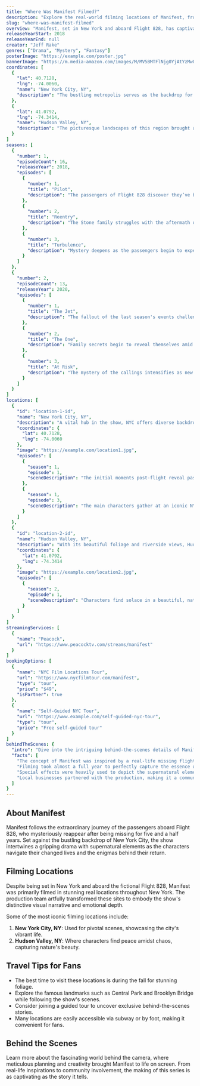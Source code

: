 ```yaml
---
title: "Where Was Manifest Filmed?"
description: "Explore the real-world filming locations of Manifest, from the mysterious skies of Flight 828 to the stunning landscapes of New York."
slug: "where-was-manifest-filmed"
overview: "Manifest, set in New York and aboard Flight 828, has captivated audiences with its gripping storyline and supernatural elements. Despite being set in a fictional realm, the series was primarily filmed in various real locations across New York and other state areas."
releaseYearStart: 2018
releaseYearEnd: null
creator: "Jeff Rake"
genres: ["Drama", "Mystery", "Fantasy"]
posterImage: "https://example.com/poster.jpg"
bannerImage: "https://m.media-amazon.com/images/M/MV5BMTFlNjg0YjAtYzMwOC00Zjc0LTkwYjAtZmRiYzdjNjcyYjc2XkEyXkFqcGc@._V1_SX300.jpg"
coordinates: [
  {
    "lat": 40.7128,
    "lng": -74.0060,
    "name": "New York City, NY",
    "description": "The bustling metropolis serves as the backdrop for many pivotal scenes in the series."
  },
  {
    "lat": 41.0792,
    "lng": -74.3414,
    "name": "Hudson Valley, NY",
    "description": "The picturesque landscapes of this region brought a touch of nature's beauty to the show."
  }
]
seasons: [
  {
    "number": 1,
    "episodeCount": 16,
    "releaseYear": 2018,
    "episodes": [
      {
        "number": 1,
        "title": "Pilot",
        "description": "The passengers of Flight 828 discover they’ve been missing for five and a half years."
      },
      {
        "number": 2,
        "title": "Reentry",
        "description": "The Stone family struggles with the aftermath of their return."
      },
      {
        "number": 3,
        "title": "Turbulence",
        "description": "Mystery deepens as the passengers begin to experience unexplained phenomena."
      }
    ]
  },
  {
    "number": 2,
    "episodeCount": 13,
    "releaseYear": 2020,
    "episodes": [
      {
        "number": 1,
        "title": "The Jet",
        "description": "The fallout of the last season's events challenges the Stone family."
      },
      {
        "number": 2,
        "title": "The One",
        "description": "Family secrets begin to reveal themselves amid rising tensions."
      },
      {
        "number": 3,
        "title": "At Risk",
        "description": "The mystery of the callings intensifies as new threats emerge."
      }
    ]
  }
]
locations: [
  {
    "id": "location-1-id",
    "name": "New York City, NY",
    "description": "A vital hub in the show, NYC offers diverse backdrops from the iconic skyline to serene parks. Key scenes in airports and arcades were filmed here, capturing the pulse of the city.",
    "coordinates": {
      "lat": 40.7128,
      "lng": -74.0060
    },
    "image": "https://example.com/location1.jpg",
    "episodes": [
      {
        "season": 1,
        "episode": 1,
        "sceneDescription": "The initial moments post-flight reveal passengers arriving in the city."
      },
      {
        "season": 1,
        "episode": 3,
        "sceneDescription": "The main characters gather at an iconic NYC landmark."
      }
    ]
  },
  {
    "id": "location-2-id",
    "name": "Hudson Valley, NY",
    "description": "With its beautiful foliage and riverside views, Hudson Valley sets a distinct mood for the show. It was chosen for its tranquil environment, ideal for cliffhanger scenes.",
    "coordinates": {
      "lat": 41.0792,
      "lng": -74.3414
    },
    "image": "https://example.com/location2.jpg",
    "episodes": [
      {
        "season": 2,
        "episode": 1,
        "sceneDescription": "Characters find solace in a beautiful, natural setting while discussing their fears."
      }
    ]
  }
]
streamingServices: [
  {
    "name": "Peacock",
    "url": "https://www.peacocktv.com/streams/manifest"
  }
]
bookingOptions: [
  {
    "name": "NYC Film Locations Tour",
    "url": "https://www.nycfilmtour.com/manifest",
    "type": "tour",
    "price": "$49",
    "isPartner": true
  },
  {
    "name": "Self-Guided NYC Tour",
    "url": "https://www.example.com/self-guided-nyc-tour",
    "type": "tour",
    "price": "Free self-guided tour"
  }
]
behindTheScenes: {
  "intro": "Dive into the intriguing behind-the-scenes details of Manifest, revealing how the show came to life.",
  "facts": [
    "The concept of Manifest was inspired by a real-life missing flight incident.",
    "Filming took almost a full year to perfectly capture the essence of New York.",
    "Special effects were heavily used to depict the supernatural elements of the plot.",
    "Local businesses partnered with the production, making it a community effort."
  ]
}
---
```


## About Manifest

Manifest follows the extraordinary journey of the passengers aboard Flight 828, who mysteriously reappear after being missing for five and a half years. Set against the bustling backdrop of New York City, the show intertwines a gripping drama with supernatural elements as the characters navigate their changed lives and the enigmas behind their return.

## Filming Locations

Despite being set in New York and aboard the fictional Flight 828, Manifest was primarily filmed in stunning real locations throughout New York. The production team artfully transformed these sites to embody the show's distinctive visual narrative and emotional depth.

Some of the most iconic filming locations include:

1. **New York City, NY**: Used for pivotal scenes, showcasing the city's vibrant life.
2. **Hudson Valley, NY**: Where characters find peace amidst chaos, capturing nature's beauty.

## Travel Tips for Fans

- The best time to visit these locations is during the fall for stunning foliage.
- Explore the famous landmarks such as Central Park and Brooklyn Bridge while following the show's scenes.
- Consider joining a guided tour to uncover exclusive behind-the-scenes stories.
- Many locations are easily accessible via subway or by foot, making it convenient for fans.

## Behind the Scenes

Learn more about the fascinating world behind the camera, where meticulous planning and creativity brought Manifest to life on screen. From real-life inspirations to community involvement, the making of this series is as captivating as the story it tells.